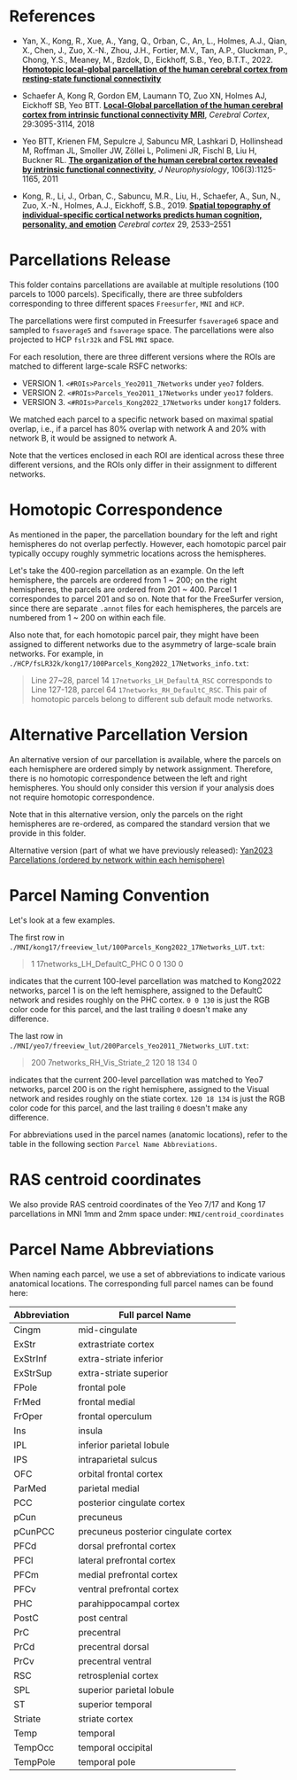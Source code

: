 References 
=====================
+ Yan, X., Kong, R., Xue, A., Yang, Q., Orban, C., An, L., Holmes, A.J., Qian, X., Chen, J., Zuo, X.-N., Zhou, J.H., Fortier, M.V., Tan, A.P., Gluckman, P., Chong, Y.S., Meaney, M., Bzdok, D., Eickhoff, S.B., Yeo, B.T.T., 2022. [**Homotopic local-global parcellation of the human cerebral cortex from resting-state functional connectivity**](https://doi.org/10.1101/2022.10.25.513788)

+ Schaefer A, Kong R, Gordon EM, Laumann TO, Zuo XN, Holmes AJ, Eickhoff SB, Yeo BTT. [**Local-Global parcellation of the human cerebral cortex from intrinsic functional connectivity MRI**](http://people.csail.mit.edu/ythomas/publications/2018LocalGlobal-CerebCor.pdf), *Cerebral Cortex*, 29:3095-3114, 2018

+ Yeo BTT, Krienen FM, Sepulcre J, Sabuncu MR, Lashkari D, Hollinshead M, Roffman JL, Smoller JW, Zöllei L, Polimeni JR, Fischl B, Liu H, Buckner RL. [**The organization of the human cerebral cortex revealed by intrinsic functional connectivity**](http://people.csail.mit.edu/ythomas/publications/2011CorticalOrganization-JNeurophysiol.pdf), *J Neurophysiology*, 106(3):1125-1165, 2011

+ Kong, R., Li, J., Orban, C., Sabuncu, M.R., Liu, H., Schaefer, A., Sun, N., Zuo, X.-N., Holmes, A.J., Eickhoff, S.B., 2019. [**Spatial topography of individual-specific cortical networks predicts human cognition, personality, and emotion**](https://pubmed.ncbi.nlm.nih.gov/29878084/) *Cerebral cortex* 29, 2533–2551


Parcellations Release
=====================
This folder contains parcellations are available at multiple resolutions (100 parcels to 1000 parcels). Specifically, there are three subfolders corresponding to three different spaces ```Freesurfer```, ```MNI``` and ```HCP```. 

The parcellations were first computed in Freesurfer ```fsaverage6``` space and sampled to ```fsaverage5``` and ```fsaverage``` space. The parcellations were also projected to HCP ```fslr32k``` and FSL ```MNI``` space. 

For each resolution, there are three different versions where the ROIs are matched to different large-scale RSFC networks:

* VERSION 1. `<#ROIs>Parcels_Yeo2011_7Networks` under `yeo7` folders.
* VERSION 2. `<#ROIs>Parcels_Yeo2011_17Networks` under `yeo17` folders.
* VERSION 3. `<#ROIs>Parcels_Kong2022_17Networks` under `kong17` folders.

We matched each parcel to a specific network based on maximal spatial overlap, i.e., if a parcel has 80% overlap with network A and 20% with network B, it would be assigned to network A.

Note that the vertices enclosed in each ROI are identical across these three different versions, and the ROIs only differ in their assignment to different networks.

Homotopic Correspondence
=====================
As mentioned in the paper, the parcellation boundary for the left and right hemispheres do not overlap perfectly. However, each homotopic parcel pair typically occupy roughly symmetric locations across the hemispheres.

Let's take the 400-region parcellation as an example. On the left hemisphere, the parcels are ordered from 1 ~ 200; on the right hemispheres, the parcels are ordered from 201 ~ 400. Parcel 1 correspondes to parcel 201 and so on. Note that for the FreeSurfer version, since there are separate ```.annot``` files for each hemispheres, the parcels are numbered from 1 ~ 200 on within each file.

Also note that, for each homotopic parcel pair, they might have been assigned to different networks due to the asymmetry of large-scale brain networks. For example, in `./HCP/fsLR32k/kong17/100Parcels_Kong2022_17Networks_info.txt`:

> Line 27~28, parcel 14 `17networks_LH_DefaultA_RSC` corresponds to Line 127-128, parcel 64 `17networks_RH_DefaultC_RSC`. This pair of homotopic parcels belong to different sub default mode networks.

Alternative Parcellation Version
========================
An alternative version of our parcellation is available, where the parcels on each hemisphere are ordered simply by network assignment. Therefore, there is no homotopic correspondence between the left and right hemispheres. You should only consider this version if your analysis does not require homotopic correspondence.

Note that in this alternative version, only the parcels on the right hemispheres are re-ordered, as compared the standard version that we provide in this folder.

Alternative version (part of what we have previously released): [Yan2023 Parcellations (ordered by network within each hemisphere)](https://github.com/ThomasYeoLab/CBIG/tree/v0.26.0-Yan2023_homotopic/stable_projects/brain_parcellation/Yan2023_homotopic/parcellations)

Parcel Naming Convention
========================

Let's look at a few examples.

The first row in `./MNI/kong17/freeview_lut/100Parcels_Kong2022_17Networks_LUT.txt`:

> 1 17networks_LH_DefaultC_PHC 0 0 130 0

indicates that the current 100-level parcellation was matched to Kong2022 networks, parcel 1 is on the left hemisphere, assigned to the DefaultC network and resides roughly on the PHC cortex. `0 0 130` is just the RGB color code for this parcel, and the last trailing `0` doesn't make any difference.

The last row in `./MNI/yeo7/freeview_lut/200Parcels_Yeo2011_7Networks_LUT.txt`:

> 200 7networks_RH_Vis_Striate_2 120 18 134 0

indicates that the current 200-level parcellation was matched to Yeo7 networks, parcel 200 is on the right hemisphere, assigned to the Visual network and resides roughly on the stiate cortex. `120 18 134` is just the RGB color code for this parcel, and the last trailing `0` doesn't make any difference.

For abbreviations used in the parcel names (anatomic locations), refer to the table in the following section `Parcel Name Abbreviations`.

RAS centroid coordinates
=====================
We also provide RAS centroid coordinates of the Yeo 7/17 and Kong 17 parcellations in MNI 1mm and 2mm space under: `MNI/centroid_coordinates`


Parcel Name Abbreviations
=====================
When naming each parcel, we use a set of abbreviations to indicate various anatomical locations. The corresponding full parcel names can be found here:

| Abbreviation | Full parcel Name |
| ---- | ---- |
| Cingm | mid-cingulate |
| ExStr | extrastriate cortex |
| ExStrInf | extra-striate inferior |
| ExStrSup | extra-striate superior |
| FPole | frontal pole |
| FrMed | frontal medial |
| FrOper | frontal operculum |
| Ins | insula |
| IPL | inferior parietal lobule |
| IPS | intraparietal sulcus |
| OFC | orbital frontal cortex |
| ParMed | parietal medial |
| PCC | posterior cingulate cortex |
| pCun | precuneus |
| pCunPCC | precuneus posterior cingulate cortex |
| PFCd | dorsal prefrontal cortex |
| PFCl | lateral prefrontal cortex |
| PFCm | medial prefrontal cortex |
| PFCv | ventral prefrontal cortex |
| PHC | parahippocampal cortex |
| PostC | post central |
| PrC | precentral |
| PrCd | precentral dorsal |
| PrCv | precentral ventral |
| RSC | retrosplenial cortex |
| SPL | superior parietal lobule |
| ST | superior temporal |
| Striate | striate cortex |
| Temp | temporal |
| TempOcc | temporal occipital |
| TempPole | temporal pole |
